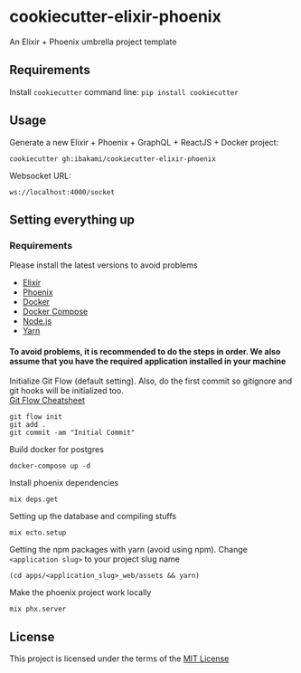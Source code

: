 # cookiecutter-elixir-phoenix

An Elixir + Phoenix umbrella project template

## Requirements

Install `cookiecutter` command line: `pip install cookiecutter`

## Usage

Generate a new Elixir + Phoenix + GraphQL + ReactJS + Docker project:

```
cookiecutter gh:ibakami/cookiecutter-elixir-phoenix
```

Websocket URL:

```
ws://localhost:4000/socket
```

## Setting everything up

### Requirements

Please install the latest versions to avoid problems

- [Elixir](https://elixir-lang.org/install.html)
- [Phoenix](https://hexdocs.pm/phoenix/installation.html)
- [Docker](https://docs.docker.com/install/)
- [Docker Compose](https://docs.docker.com/compose/install/)
- [Node.js](https://nodejs.org/en/)
- [Yarn](https://yarnpkg.com/lang/en/)

#### To avoid problems, it is recommended to do the steps in order. We also assume that you have the required application installed in your machine

Initialize Git Flow (default setting). Also, do the first commit so gitignore and git hooks will be initialized too.  
[Git Flow Cheatsheet](https://danielkummer.github.io/git-flow-cheatsheet/)

```
git flow init
git add .
git commit -am "Initial Commit"
```

Build docker for postgres

```
docker-compose up -d
```

Install phoenix dependencies

```
mix deps.get
```

Setting up the database and compiling stuffs

```
mix ecto.setup
```

Getting the npm packages with yarn (avoid using npm). Change `<application slug>` to your project slug name

```
(cd apps/<application_slug>_web/assets && yarn)
```

Make the phoenix project work locally

```
mix phx.server
```

## License

This project is licensed under the terms of the [MIT License](/LICENSE)
